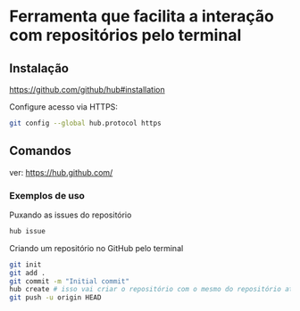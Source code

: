 # Ferramenta que facilita a interação com repositórios pelo terminal

## Instalação

https://github.com/github/hub#installation

Configure acesso via HTTPS:

```bash
git config --global hub.protocol https
```

## Comandos 

ver: https://hub.github.com/

### Exemplos de uso

Puxando as issues do repositório

```bash
hub issue
```

Criando um repositório no GitHub pelo terminal

```bash
git init
git add .
git commit -m "Initial commit"
hub create # isso vai criar o repositório com o mesmo do repositório atual
git push -u origin HEAD
```







